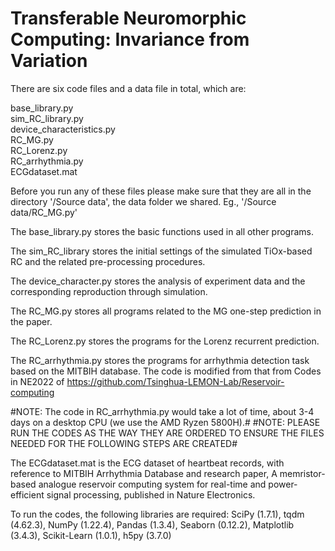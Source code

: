 # Transferable Neuromorphic Computing: Invariance from Variation

There are six code files and a data file in total, which are:

base_library.py  
sim_RC_library.py  
device_characteristics.py  
RC_MG.py  
RC_Lorenz.py  
RC_arrhythmia.py  
ECGdataset.mat  

Before you run any of these files please make sure that they are all in the directory '/Source data', the data folder we shared.
Eg., '/Source data/RC_MG.py'

The base_library.py stores the basic functions used in all other programs.

The sim_RC_library stores the initial settings of the simulated TiOx-based RC and the related pre-processing procedures.

The device_character.py stores the analysis of experiment data and the corresponding reproduction through simulation.

The RC_MG.py stores all programs related to the MG one-step prediction in the paper.

The RC_Lorenz.py stores the programs for the Lorenz recurrent prediction.

The RC_arrhythmia.py stores the programs for arrhythmia detection task based on the MITBIH database. The code is modified from that from Codes in NE2022 of https://github.com/Tsinghua-LEMON-Lab/Reservoir-computing

#NOTE: The code in RC_arrhythmia.py would take a lot of time, about 3-4 days on a desktop CPU (we use the AMD Ryzen 5800H).#
#NOTE: PLEASE RUN THE CODES AS THE WAY THEY ARE ORDERED TO ENSURE THE FILES NEEDED FOR THE FOLLOWING STEPS ARE CREATED#

The ECGdataset.mat is the ECG dataset of heartbeat records, with reference to MITBIH Arrhythmia Database and research paper, A memristor-based analogue reservoir computing system for real-time and power-efficient signal processing, published in Nature Electronics.

To run the codes, the following libraries are required:
SciPy (1.7.1), tqdm (4.62.3), NumPy (1.22.4), Pandas (1.3.4), Seaborn (0.12.2), Matplotlib (3.4.3), Scikit-Learn (1.0.1), h5py (3.7.0)



